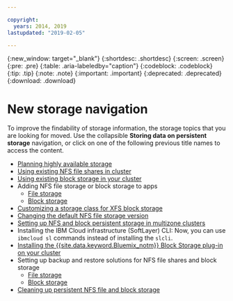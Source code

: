 ```yaml
---

copyright:
  years: 2014, 2019
lastupdated: "2019-02-05"

---
```


{:new_window: target="_blank"}
{:shortdesc: .shortdesc}
{:screen: .screen}
{:pre: .pre}
{:table: .aria-labeledby="caption"}
{:codeblock: .codeblock}
{:tip: .tip}
{:note: .note}
{:important: .important}
{:deprecated: .deprecated}
{:download: .download}


# New storage navigation
To improve the findability of storage information, the storage topics that you are looking for moved. Use the collapsible **Storing data on persistent storage** navigation, or click on one of the following previous title names to access the content.

*  [Planning highly available storage](/docs/containers/cs_storage_planning.html#storage_planning)
*  [Using existing NFS file shares in cluster](/docs/containers/cs_storage_file.html#existing_file)
*  [Using existing block storage in your cluster](/docs/containers/cs_storage_block.html#existing_block)
*  Adding NFS file storage or block storage to apps
    * [File storage](/docs/containers/cs_storage_file.html#add_file)
    * [Block storage](/docs/containers/cs_storage_block.html#add_block)
*  [Customizing a storage class for XFS block storage](/docs/containers/cs_storage_block.html#block_custom_storageclass)
*  [Changing the default NFS file storage version](/docs/containers/cs_storage_file.html#nfs_version)
*  [Setting up NFS and block persistent storage in multizone clusters](/docs/containers/cs_storage_basics.html#storage_multizone)
*  Installing the IBM Cloud infrastructure (SoftLayer) CLI: Now, you can use `ibmcloud sl` commands instead of installing the `slcli`.
*  [Installing the {{site.data.keyword.Bluemix_notm}} Block Storage plug-in on your cluster](/docs/containers/cs_storage_block.html#install_block)
*  Setting up backup and restore solutions for NFS file shares and block storage
    * [File storage](/docs/containers/cs_storage_file.html#file_backup_restore)
    * [Block storage](/docs/containers/cs_storage_block.html#block_backup_restore)
*  [Cleaning up persistent NFS file and block storage](/docs/containers/cs_storage_remove.html#cleanup)

